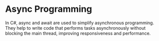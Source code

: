 # Async Programming

In C#, async and await are used to simplify asynchronous programming. They help to write code that performs tasks asynchronously without blocking the main thread, improving responsiveness and performance.

